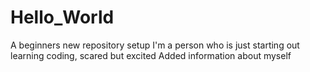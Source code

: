 # Hello_World
A beginners new repository setup
I'm a person who is just starting out learning coding, scared but excited
Added information about myself
